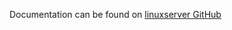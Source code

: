 Documentation can be found on [linuxserver GitHub](https://github.com/linuxserver/docker-unifi-network-application)
